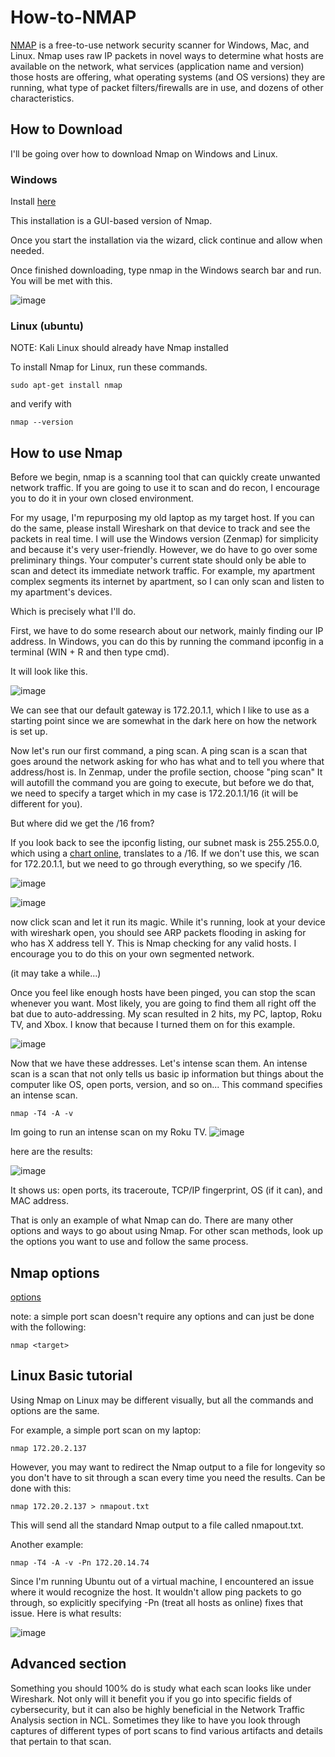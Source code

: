 # How-to-NMAP

[NMAP](https://nmap.org/download.html) is a free-to-use network security scanner for Windows, Mac, and Linux. Nmap uses raw IP packets in novel ways to determine what hosts are available on the network, what services (application name and version) those hosts are offering, what operating systems (and OS versions) they are running, what type of packet filters/firewalls are in use, and dozens of other characteristics.

## How to Download

I'll be going over how to download Nmap on Windows and Linux. 

### Windows

Install [here](https://nmap.org/dist/nmap-7.94-setup.exe) 

This installation is a GUI-based version of Nmap. 

Once you start the installation via the wizard, click continue and allow when needed.

Once finished downloading, type nmap in the Windows search bar and run. You will be met with this.

![image](https://github.com/JoshuaHartz/How-to-NMAP/assets/102620766/d8bed309-c47a-4d9a-9a2e-51275208d37e)


### Linux (ubuntu)

NOTE: Kali Linux should already have Nmap installed

To install Nmap for Linux, run these commands.

```
sudo apt-get install nmap
```
and verify with 
```
nmap --version
```
## How to use Nmap

Before we begin, nmap is a scanning tool that can quickly create unwanted network traffic. If you are going to use it to scan and do recon, I encourage you to do it in your own closed environment.

For my usage, I'm repurposing my old laptop as my target host. If you can do the same, please install Wireshark on that device to track and see the packets in real time. I will use the Windows version (Zenmap) for simplicity and because it's very user-friendly. However, we do have to go over some preliminary things. Your computer's current state should only be able to scan and detect its immediate network traffic. For example, my apartment complex segments its internet by apartment, so I can only scan and listen to my apartment's devices.

Which is precisely what I'll do. 

First, we have to do some research about our network, mainly finding our IP address. In Windows, you can do this by running the command ipconfig in a terminal (WIN + R and then type cmd).

It will look like this.

![image](https://github.com/JoshuaHartz/How-to-NMAP/assets/102620766/dca7a25c-d80b-4b82-8eef-3734bd577202)

We can see that our default gateway is 172.20.1.1, which I like to use as a starting point since we are somewhat in the dark here on how the network is set up. 

Now let's run our first command, a ping scan. A ping scan is a scan that goes around the network asking for who has what and to tell you where that address/host is. In Zenmap, under the profile section, choose "ping scan" It will autofill the command you are going to execute, but before we do that, we need to specify a target which in my case is 172.20.1.1/16 (it will be different for you). 

But where did we get the /16 from? 

If you look back to see the ipconfig listing, our subnet mask is 255.255.0.0, which using a [chart online](https://en.wikipedia.org/wiki/Wildcard_mask), translates to a /16. If we don't use this, we scan for 172.20.1.1, but we need to go through everything, so we specify /16.

![image](https://github.com/JoshuaHartz/How-to-NMAP/assets/102620766/ac62ef74-63bb-435b-9c5d-55569c5d19e1)


![image](https://github.com/JoshuaHartz/How-to-NMAP/assets/102620766/266bedd5-8652-419c-ae94-c05a2f9e3f3f)


now click scan and let it run its magic. While it's running, look at your device with wireshark open, you should see ARP packets flooding in asking for who has X address tell Y. This is Nmap checking for any valid hosts. I encourage you to do this on your own segmented network.

(it may take a while...)

Once you feel like enough hosts have been pinged, you can stop the scan whenever you want. Most likely, you are going to find them all right off the bat due to auto-addressing. My scan resulted in 2 hits, my PC, laptop, Roku TV, and Xbox. I know that because I turned them on for this example.

![image](https://github.com/JoshuaHartz/How-to-NMAP/assets/102620766/91909c40-235e-44e8-8833-35fd39ae5e0e)

Now that we have these addresses. Let's intense scan them. An intense scan is a scan that not only tells us basic ip information but things about the computer like OS, open ports, version, and so on...
This command specifies an intense scan. 
```
nmap -T4 -A -v
```

Im going to run an intense scan on my Roku TV. 
![image](https://github.com/JoshuaHartz/How-to-NMAP/assets/102620766/9f77a05b-f88f-48a1-a289-860602032710)

here are the results:

![image](https://github.com/JoshuaHartz/How-to-NMAP/assets/102620766/5ef44fbd-521c-47f5-94ec-6997acc941ca)

It shows us: open ports, its traceroute, TCP/IP fingerprint, OS (if it can), and MAC address. 

That is only an example of what Nmap can do. There are many other options and ways to go about using Nmap. For other scan methods, look up the options you want to use and follow the same process.  

## Nmap options
[options](https://nmap.org/book/man-briefoptions.html)

note: a simple port scan doesn't require any options and can just be done with the following:
```
nmap <target>
```

## Linux Basic tutorial

Using Nmap on Linux may be different visually, but all the commands and options are the same.

For example, a simple port scan on my laptop: 
```
nmap 172.20.2.137
```
However, you may want to redirect the Nmap output to a file for longevity so you don't have to sit through a scan every time you need the results. Can be done with this:
```
nmap 172.20.2.137 > nmapout.txt
```
This will send all the standard Nmap output to a file called nmapout.txt.

Another example:

```
nmap -T4 -A -v -Pn 172.20.14.74
```
Since I'm running Ubuntu out of a virtual machine, I encountered an issue where it would recognize the host. It wouldn't allow ping packets to go through, so explicitly specifying -Pn (treat all hosts as online) fixes that issue. 
Here is what results:

![image](https://github.com/JoshuaHartz/How-to-NMAP/assets/102620766/726aa83e-0205-4525-b872-18e581a0fe13)


## Advanced section

Something you should 100% do is study what each scan looks like under Wireshark. Not only will it benefit you if you go into specific fields of cybersecurity, but it can also be highly beneficial in the Network Traffic Analysis section in NCL. Sometimes they like to have you look through captures of different types of port scans to find various artifacts and details that pertain to that scan. 




